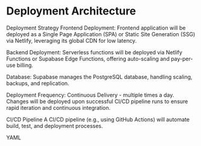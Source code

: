 # Deployment Architecture
Deployment Strategy
Frontend Deployment: Frontend application will be deployed as a Single Page Application (SPA) or Static Site Generation (SSG) via Netlify, leveraging its global CDN for low latency.

Backend Deployment: Serverless functions will be deployed via Netlify Functions or Supabase Edge Functions, offering auto-scaling and pay-per-use billing.

Database: Supabase manages the PostgreSQL database, handling scaling, backups, and replication.

Deployment Frequency: Continuous Delivery - multiple times a day. Changes will be deployed upon successful CI/CD pipeline runs to ensure rapid iteration and continuous integration.

CI/CD Pipeline
A CI/CD pipeline (e.g., using GitHub Actions) will automate build, test, and deployment processes.

YAML
